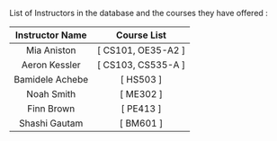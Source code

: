 List of Instructors in the database and the courses they have offered : 

| Instructor Name  | Course List | 
| :---------: | :---------: | 
| Mia Aniston | [ CS101, OE35-A2 ] | 
| Aeron Kessler | [ CS103, CS535-A ]
| Bamidele Achebe | [ HS503 ] |
| Noah Smith | [ ME302 ] | 
| Finn Brown | [ PE413 ] | 
| Shashi Gautam | [ BM601 ] | 
